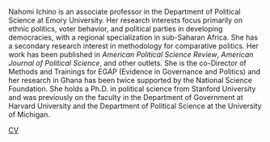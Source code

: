 Nahomi Ichino is an associate professor in the Department of Political Science at Emory University.  Her research interests focus primarily on ethnic politics, voter behavior, and political parties in developing democracies, with a regional specialization in sub-Saharan Africa.  She has a secondary research interest in methodology for comparative politics.  Her work has been published in _American Political Science Review_, _American Journal of Political Science_, and other outlets.  She is the co-Director of Methods and Trainings for EGAP (Evidence in Governance and Politics) and her research in Ghana has been twice supported by the National Science Foundation.  She holds a Ph.D. in political science from Stanford University and was previously on the faculty in the Department of Government at Harvard University and the Department of Political Science at the University of Michigan.

[CV](https://www.dropbox.com/s/bklxrraw2fwbo6b/ichino-cv.pdf?dl=0)

